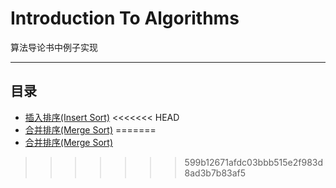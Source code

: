 Introduction To Algorithms
===============================
算法导论书中例子实现
****
## 目录
* [插入排序(Insert Sort)](#插入排序)
<<<<<<< HEAD
* [合并排序(Merge Sort)](#合并排序)
=======
* [合并排序(Merge Sort)](#合并排序)
>>>>>>> 599b12671afdc03bbb515e2f983d8ad3b7b83af5
